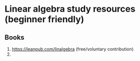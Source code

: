 # Linear algebra study resources (beginner friendly)

## Books

1. https://leanpub.com/linalgebra (free/voluntary contribution)
2. 
